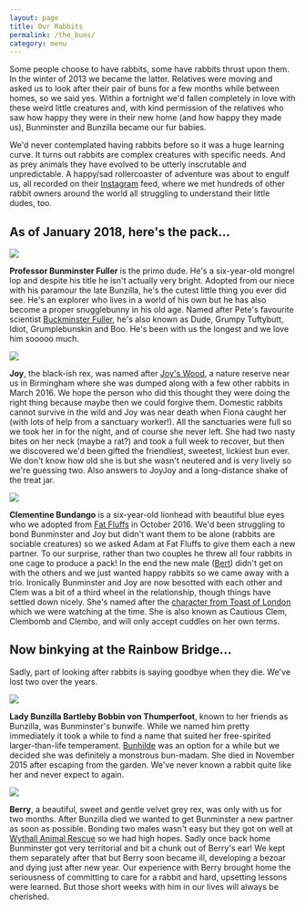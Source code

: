```yaml
---
layout: page
title: Our Rabbits
permalink: /the_buns/
category: menu
---
```


Some people choose to have rabbits, some have rabbits thrust upon them. In the winter of 2013 we became the latter. Relatives were moving and asked us to look after their pair of buns for a few months while between homes, so we said yes. Within a fortnight we'd fallen completely in love with these weird little creatures and, with kind permission of the relatives who saw how happy they were in their new home (and how happy they made us), Bunminster and Bunzilla became our fur babies.

We'd never contemplated having rabbits before so it was a huge learning curve. It turns out rabbits are complex creatures with specific needs. And as prey animals they have evolved to be utterly inscrutable and unpredictable. A happy/sad rollercoaster of adventure was about to engulf us, all recorded on their [Instagram](https://www.instagram.com/bunminster/) feed, where we met hundreds of other rabbit owners around the world all struggling to understand their little dudes, too.

## As of January 2018, here's the pack...

![](http://bunminster.uk/images/bunminster2.jpg)

**Professor Bunminster Fuller** is the primo dude. He's a six-year-old mongrel lop and despite his title he isn't actually very bright. Adopted from our niece with his paramour the late Bunzilla, he's the cutest little thing you ever did see. He's an explorer who lives in a world of his own but he has also become a proper snugglebunny in his old age. Named after Pete's favourite scientist [Buckminster Fuller](https://en.wikipedia.org/wiki/Buckminster_Fuller), he's also known as Dude, Grumpy Tuftybutt, Idiot, Grumplebunskin and Boo. He's been with us the longest and we love him sooooo much.

![](http://bunminster.uk/images/joy3.jpg)

**Joy**, the black-ish rex, was named after [Joy's Wood](http://www.bbcwildlife.org.uk/moseley-bog-joys-wood), a nature reserve near us in Birmingham where she was dumped along with a few other rabbits in March 2016. We hope the person who did this thought they were doing the right thing because maybe then we could forgive them. Domestic rabbits cannot survive in the wild and Joy was near death when Fiona caught her (with lots of help from a sanctuary worker!). All the sanctuaries were full so we took her in for the night, and of course she never left. She had two nasty bites on her neck (maybe a rat?) and took a full week to recover, but then we discovered we'd been gifted the friendliest, sweetest, lickiest bun ever. We don't know how old she is but she wasn't neutered and is very lively so we're guessing two. Also answers to JoyJoy and a long-distance shake of the treat jar.

![](http://bunminster.uk/images/clem.jpg)

**Clementine Bundango** is a six-year-old lionhead with beautiful blue eyes who we adopted from [Fat Fluffs](http://www.fatfluffs.com/) in October 2016. We'd been struggling to bond Bunminster and Joy but didn't want them to be alone (rabbits are sociable creatures) so we asked Adam at Fat Fluffs to give them each a new partner. To our surprise, rather than two couples he threw all four rabbits in one cage to produce a pack! In the end the new male ([Bert](https://www.instagram.com/p/BUJN55uDoeY/)) didn't get on with the others and we just wanted happy rabbits so we came away with a trio. Ironically Bunminster and Joy are now besotted with each other and Clem was a bit of a third wheel in the relationship, though things have settled down nicely. She's named after the [character from Toast of London](https://www.youtube.com/watch?v=7NIkFTP12cU) which we were watching at the time. She is also known as Cautious Clem, Clembomb and Clembo, and will only accept cuddles on her own terms.

## Now binkying at the Rainbow Bridge...

Sadly, part of looking after rabbits is saying goodbye when they die. We've lost two over the years.

![](http://bunminster.uk/images/bunzilla.jpg)

**Lady Bunzilla Bartleby Bobbin von Thumperfoot**, known to her friends as Bunzilla, was Bunminster's bunwife. While we named him pretty immediately it took a while to find a name that suited her free-spirited larger-than-life temperament. [Bunhilde](https://en.wikipedia.org/wiki/Brynhildr) was an option for a while but we decided she was definitely a monstrous bun-madam. She died in November 2015 after escaping from the garden. We've never known a rabbit quite like her and never expect to again.

![](http://bunminster.uk/images/berry.jpg)

**Berry**, a beautiful, sweet and gentle velvet grey rex, was only with us for two months. After Bunzilla died we wanted to get Bunminster a new partner as soon as possible. Bonding two males wasn't easy but they got on well at [Wythall Animal Rescue](https://wythallanimalrescue.org) so we had high hopes. Sadly once back home Bunminster got very territorial and bit a chunk out of Berry's ear! We kept them separately after that but Berry soon became ill, developing a bezoar and dying just after new year. Our experience with Berry brought home the seriousness of committing to care for a rabbit and hard, upsetting lessons were learned. But those short weeks with him in our lives will always be cherished.

